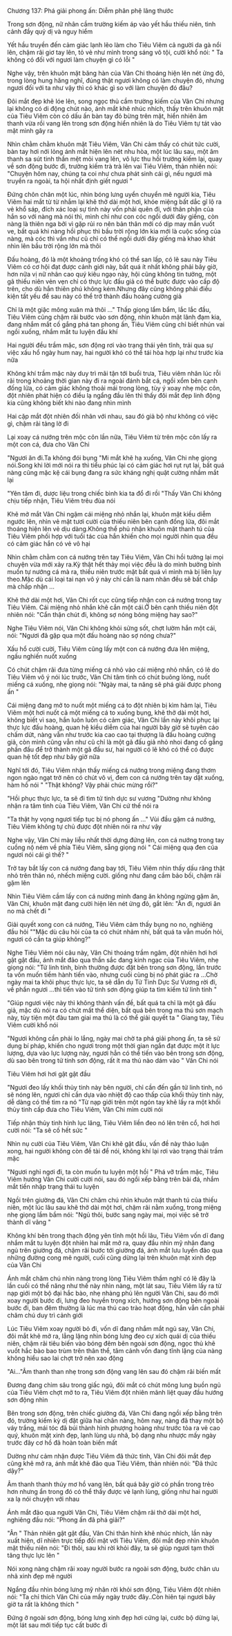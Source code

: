 




Chương 137: Phá giải phong ấn: Diễm phân phệ lãng thước


Trong sơn động, nữ nhân cầm trường kiếm áp vào yết hầu thiếu niên, tình cảnh đầy quỷ dị và nguy hiểm

Yết hầu truyền đến cảm giác lạnh lẽo làm cho Tiêu Viêm cả người da gà nổi lên, chậm rãi giơ tay lên, tỏ vẻ như mình trong sáng vô tội, cười khổ nói: " Ta không có đối với ngươi làm chuyện gì có lỗi "

Nghe vậy, trên khuôn mặt băng hàn của Vân Chi thoáng hiện lên nét ửng đỏ, trong lòng hung hăng nghĩ, đúng thật ngươi không có làm chuyện đó, nhưng ngươi đối với ta như vậy thì có khác gì so với làm chuyện đó đâu?

Đôi mắt đẹp khẽ lóe lên, song ngọc thủ cầm trường kiếm của Vân Chi nhưng lại không có di động chút nào, ánh mắt khẽ nhúc nhích, thấy trên khuôn mặt của Tiêu Viêm còn có dấu ấn bàn tay đỏ bừng trên mặt, hiển nhiên âm thanh vừa rồi vang lên trong sơn động hiển nhiên là do Tiêu Viêm tự tát vào mặt mình gây ra

Nhìn chằm chằm khuôn mặt Tiêu Viêm, Vân Chi cảm thấy có chút tức cười, bàn tay hơi nới lỏng ánh mắt hiện lên nét nhu hòa, một lúc lâu sau, một âm thanh sa sút tinh thần mệt mỏi vang lên, vô lực thu hồi trường kiếm lại, quay về sơn động bước đi, trường kiếm trà trà lên vai Tiêu Viêm, thản nhiên nói: "Chuyện hôm nay, chúng ta coi như chưa phát sinh cái gì, nếu ngươi mà truyền ra ngoài, ta hội nhất định giết ngươi "

Đứng chôn chân một lúc, nhìn bóng lưng uyển chuyển mê người kia, Tiêu Viêm hai mắt từ từ nhắm lại khẽ thở dài một hơi, khóe miệng bất dắc gĩ lộ ra vẻ khổ sáp, đích xác loại sự tình này vốn phải quên đi, với thân phận của hắn so với nàng mà nói thì, mình chỉ như con cóc ngồi dưới đáy giếng, còn nàng là thiên nga bởi vì gặp rủi ro nên bản thân mới có dịp may mắn vuốt ve, bất quá khi nàng hồi phục thì bầu trời rộng lớn kia mới là cuộc sống của nàng, mà cóc thì vần như cũ chỉ có thể ngồi dưới đáy giếng mà khao khát nhìn lên bầu trời rộng lớn mà thôi

Đấu hoàng, đó là một khoảng trống khó có thể san lấp, có lẽ sau này Tiêu Viêm có cơ hội đạt được cảnh giới này, bất quá ít nhất không phải bây giờ, hơn nữa vị nữ nhân cao quý kiêu ngạo này, hội cũng không tin tưởng, một gã thiếu niên vẻn vẹn chỉ có thực lực đấu giả có thể bước được vào cấp độ trên, cho dù hắn thiên phú không kém.Nhưng đây cũng không phải điều kiện tất yếu để sau này có thể trở thành đấu hoàng cường giả

Chỉ là một giậc mông xuân mà thôi …" Thấp giọng lẩm bẩm, lắc lắc đầu, Tiêu Viêm cũng chậm rãi bước vào sơn động, nhìn khuôn mặt lãnh đạm kia, đang nhắm mắt cố gắng phá tan phong ấn, Tiêu Viêm cũng chỉ biết nhún vai ngồi xuống, nhắm mắt tu luyện đấu khí

Hai người đều trầm mặc, sơn động rơi vào trạng thái yên tĩnh, trải qua sự việc xấu hổ ngày hum nay, hai người khó có thể tái hòa hợp lại như trước kia nữa

Không khí trầm mặc này duy trì mãi tận tới buổi trưa, Tiêu viêm nhân lúc rỗi rãi trong khoảng thời gian này đi ra ngoài đánh bắt cá, ngồi xổm bên cạnh đống lửa, có cảm giác không thoải mái trong lòng, tùy ý xoay nhẹ mộc côn, đột nhiên phát hiện có điều lạ ngẩng đầu lên thì thấy đôi mắt đẹp linh động kia cũng không biết khi nào đang nhìn mình

Hai cặp mắt đột nhiên đối nhãn với nhau, sau đó giả bộ như không có việc gì, chậm rãi tảng lờ đi

Lại xoay cá nướng trên mộc côn lần nữa, Tiêu Viêm từ trên mộc côn lấy ra một con cá, đưa cho Vân Chi

"Ngươi ăn đi.Ta không đói bụng "Mi mắt khẽ hạ xuống, Vân Chi nhẹ giọng nói.Song khi lời mới nói ra thì tiểu phúc lại có cảm giác hơi rụt rụt lại, bất quá nàng cũng mặc kệ cái bụng đang ra sức kháng nghị quật cường nhắm mắt lại

"Yên tâm đi, dược liệu trong chiếc bình kia ta đổ đi rồi "Thấy Vân Chi không chịu tiếp nhận, Tiêu Viêm trêu đùa nói

Khẽ mở mắt Vân Chi ngậm cái miệng nhỏ nhắn lại, khuôn mặt kiều diễm ngước lên, nhìn vẻ mặt tươi cười của thiếu niên bên cạnh đống lửa, đôi mắt thoáng hiện lên vẻ dịu dàng.Không thể phủ nhận khuôn mặt thanh tú của Tiêu Viêm phối hợp với tuổi tác của hắn khiến cho mọi người nhìn qua đều có cảm giác hắn có vẻ vô hại

Nhìn chằm chằm con cá nướng trên tay Tiêu Viêm, Vân Chi hồi tưởng lại mọi chuyện vừa mới xảy ra.Kỳ thật hết thảy mọi việc đều là do mình bưởng bỉnh muốn tự nướng cá mà ra, thiếu niên trước mặt bất quá vì mình mà bị liên lụy theo.Mặc dù cái loại tai nạn vô ý này chỉ cần là nam nhân đều sẽ bất chấp mà chấp nhận …

Khẽ thở dài một hơi, Vân Chi rốt cục cũng tiếp nhận con cá nướng trong tay Tiêu Viêm. Cái miệng nhỏ nhắn khẽ cắn một cái.Ở bên cạnh thiếu niên đột nhiên nói: "Cẩn thận chút đi, không sợ nóng bỏng miệng hay sao?"

Nghe Tiêu Viêm nói, Vân Chi không khỏi sửng sốt, chợt lườm hắn một cái, nói: "Ngươi đã gặp qua một đấu hoàng nào sợ nóng chưa?"

Xấu hổ cười cười, Tiêu Viêm cũng lấy một con cá nướng đưa lên miệng, ngấu nghiến nuốt xuống

Có chút chậm rãi đưa từng miếng cá nhỏ vào cái miệng nhỏ nhắn, có lẽ do Tiêu Viêm vô ý nói lúc trước, Vân Chi tâm tình có chút buông lỏng, nuốt miếng cá xuống, nhẹ giọng nói: "Ngày mai, ta năng sẽ phá giải được phong ấn "

Cái miệng đang mở to nuốt một miếng cá to đột nhiên bị kìm hãm lại, Tiêu Viêm một hơi nuốt cả một miếng cá to xuống bụng, khẽ thở dài một hơi, không biết vì sao, hắn luôn luôn có cảm giác, Vân Chi lần này khôi phục lại thực lực đấu hoàng, quan hệ kiều diễm của hai người bây giờ sẽ tuyên cáo chấm dứt, nàng vẫn như trước kia cao cao tại thượng là đấu hoàng cường giả, còn mình cũng vẫn như cũ chỉ là một gã đấu giả nhỏ nhoi đang cố gắng phấn đấu để trở thành một gã đấu sư, hai người có lẽ khó có thể có được quan hệ tốt đẹp như bây giờ nữa

Nghĩ tới đó, Tiêu Viêm nhận thấy miếng cá nướng trong miệng đang thơm ngon ngào ngạt trở nên có chút vô vị, đem con cá nướng trên tay dặt xuống, hàm hồ nói " "Thật không? Vậy phải chúc mừng rồi?"

"Hồi phục thực lực, ta sẽ đi tìm tử tinh dực sư vương "Dường như không nhận ra tâm tình của Tiêu Viêm, Vân Chi cứ thế nói ra

"Ta thật hy vọng ngươi tiếp tục bị nó phong ấn …" Vùi đầu gặm cá nướng, Tiêu Viêm không tự chủ được đột nhiên nói ra như vậy

Nghe vậy, Vân Chi mày liễu nhất thời dựng đứng lên, con cá nướng trong tay cuồng nộ ném về phía Tiêu Viêm, sẵng giọng nói " Cái miệng quạ đen của ngươi nói cái gì thế? "

Trở tay bắt lấy con cá nướng đang bay tới, Tiêu Viêm nhìn thấy dấu răng thật nhỏ trên thân nó, nhếch miệng cười. giống như đang cầm bảo bối, chậm rãi gặm lên

Nhìn Tiêu Viêm cầm lấy con cá nướng mình đang ăn không ngừng gặm ăn, Vân Chi, khuôn mặt đang cười hiện lên nét ửng đỏ, gắt lên: "Ăn đi, ngươi ăn no mà chết đi "

Giải quyết xong con cá nướng, Tiêu Viêm cảm thấy bụng no no, nghiêng đầu hỏi ""Mặc dù câu hỏi của ta có chút nhảm nhí, bất quá ta vẫn muốn hỏi, ngươi có cần ta giúp không?"

Nghe Tiêu Viêm nói câu này, Vân Chi thoáng trầm ngâm, đột nhiên hơi hơi gật gật đầu, ánh mắt đảo qua thần sắc đang kinh ngạc của Tiêu Viêm, nhẹ giọng nói: "Tử linh tinh, bình thường được đặt bên trong sơn động, lần trước ta vốn muốn tiềm hành tiến vào, nhưng cuối cùng bị nó phát giác ra …Chờ ngày mai ta khôi phục thực lực, ta sẽ dẫn dụ Tử Tinh Dực Sư Vương rời đi, về phần ngươi …thì tiến vào tử tinh sơn động giúp ta tìm kiếm tử linh tinh "

"Giúp ngươi việc này thì không thành vấn đề, bất quá ta chỉ là một gã đấu giả, mặc dù nói ra có chút mất thể diện, bất quá bên trong ma thú sơn mạch này, tùy tiện một đàu tam giai ma thú là có thể giải quyết ta " Giang tay, Tiêu Viêm cười khổ nói

"Ngươi không cần phải lo lắng, ngày mai chờ ta phá giải phong ấn, ta sẽ sử dụng bí pháp, khiến cho ngươi trong một thời gian ngắn đạt được một ít lực lượng, dựa vào lực lượng này, ngươi hẳn có thể tiến vào bên trong sơn động, dù sao bên trong tử tinh sơn động, rất ít ma thú nào dám vào " Vân Chi nói

Tiêu Viêm hơi hơi gật gật đầu

"Ngươi đeo lấy khối thủy tinh này bên người, chỉ cần đến gần tử linh tinh, nó sẽ nóng lên, ngươi chỉ cần dựa vào nhiệt độ cao thấp của khối thủy tinh này, dễ dàng có thể tìm ra nó "Từ nạp giới trên một ngón tay khẽ lấy ra một khối thủy tinh cấp đưa cho Tiêu Viêm, Vân Chi mỉm cười nói

Tiếp nhận thủy tinh hình lục lăng, Tiêu Viêm liền đeo nó lên trên cổ, hơi hơi cười nói: "Ta sẽ cố hết sức "

Nhìn nụ cười của Tiêu Viêm, Vân Chi khẽ gật đầu, vấn đề này thảo luận xong, hai người không còn đề tài để nói, không khí lại rơi vào trạng thái trầm mặc

"Ngươi nghỉ ngơi đi, ta còn muốn tu luyện một hồi " Phá vỡ trầm mặc, Tiêu Viêm hướng Vân Chi cười cười nói, sau đó ngồi xếp bằng trên bãi đá, nhắm mắt tiến nhập trạng thái tu luyện

Ngồi trên giường đá, Vân Chi chăm chú nhìn khuôn mặt thanh tú của thiếu niên, một lúc lâu sau khẽ thở dài một hơi, chậm rãi nằm xuống, trong miệng nhẹ giọng lầm bầm nói: "Ngủ thôi, bước sang ngày mai, mọi việc sẽ trở thành dĩ vãng "

Không khí bên trong thạch động yên tĩnh một hồi lâu, Tiêu Viêm vốn dĩ đang nhắm mắt tu luyện đột nhiên hai mắt mở ra, quay đầu nhìn mỹ nhân đang ngủ trên giường đá, chậm rãi bước tới giường đá, ánh mắt lưu luyến đảo qua những đường cong mê người, cuối cũng dừng lại trên khuôn mặt xinh đẹp của Vân Chi

Ánh mắt chăm chú nhìn nàng trong lòng Tiêu Viêm thầm nghĩ có lẽ đây là lần cuối có thể năng như thế này nhìn nàng, một lát sau, Tiêu Viêm lấy ra từ nạp giới một bộ đại hắc bào, nhẹ nhàng phủ lên người Vân Chi, sau đó mới xoay người bước đi, lưng đeo huyền trọng xích, hướng sơn động bên ngoài bước đi, ban đêm thường là lúc ma thú cao trào hoạt động, hắn vẫn cần phải chăm chú duy trì cảnh giới

Lúc Tiêu Viêm xoay người bỏ đi, vốn dĩ đang nhắm mắt ngủ say, Vân Chi, đôi mắt khẽ mở ra, lẳng lặng nhìn bóng lưng đeo cự xích quái dị của thiếu niên, chậm rãi tiêu biến vào bóng đêm bên ngoài sơn động, ngọc thủ khẽ vuốt hắc bào bao trùm trên thân thể, tâm cảnh vốn đang tĩnh lặng của nàng không hiểu sao lai chợt trở nên xao động

"Ai…"Âm thanh than nhẹ trong sơn động vang lên sau đó chậm rãi biến mất

Đương đang chìm sâu trong giấc ngủ, đôi mắt có chút mông lung buồn ngủ của Tiêu Viêm chợt mở to ra, Tiêu Viêm đột nhiên mãnh liệt quay đầu hướng sơn động nhìn

Bên trong sơn động, trên chiếc giường đá, Vân Chi đang ngồi xếp bằng trên đó, trường kiếm kỳ dị đặt giữa hai chân nàng, hôm nay, nàng đã thay một bộ váy trắng, mái tóc đã búi thành hình phượng hoàng như trước tỏa ra vẻ cao quý, khuôn mặt xinh đẹp, lạnh lùng ưu nhã, bộ dạng nhu nhược mấy ngày trước đây cơ hồ đã hoàn toàn biến mất

Dường như cảm nhận được Tiêu Viêm đã thức tỉnh, Vân Chi đôi mắt đẹp cũng khẽ mở ra, ánh mắt khẽ đảo qua Tiêu Viêm, thản nhiên nói: "Đã thức dậy?"

Âm thanh thanh thúy mơ hồ vang lên, bất quá bây giờ có phần trong trẻo hơn nhưng ẩn trong đó có thể thấy được vẻ lạnh lùng, giống như hai người xa lạ nói chuyện với nhau

Ánh mắt đảo qua người Vân Chi, Tiêu Viêm chậm rãi thở dài một hơi, nghiêng đầu nói: "Phong ấn đã phá giải?"

"Ân " Thản nhiên gật gật đầu, Vân Chi thân hình khẽ nhúc nhích, lần này xuất hiện, dĩ nhiên trực tiếp đối mặt với Tiêu Viêm, đôi mắt đẹp nhìn khuôn mặt thiếu niên nói: "Đi thôi, sau khi rời khỏi đây, ta sẽ giúp ngươi tạm thời tăng thực lực lên "

Nói xong nàng chậm rãi xoay người bước ra ngoài sơn động, bước chân ưu nhã xinh đẹp mê người

Ngẩng đầu nhìn bóng lưng mỹ nhân rời khỏi sơn động, Tiêu Viêm đột nhiên nói: "Ta chỉ thích Vân Chi của mấy ngày trước đây..Còn hiên tại ngươi bây giờ ta rất là không thích "

Đứng ở ngoài sơn động, bóng lưng xinh đẹp hơi cứng lại, cước bộ dừng lại, một lát sau mới tiếp tục cất bước đi




